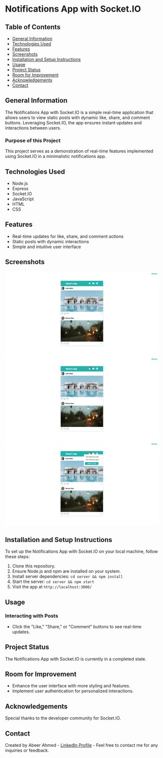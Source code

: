# Notifications App with Socket.IO

## Table of Contents
- [General Information](#general-information)
- [Technologies Used](#technologies-used)
- [Features](#features)
- [Screenshots](#screenshots)
- [Installation and Setup Instructions](#installation-and-setup-instructions)
- [Usage](#usage)
- [Project Status](#project-status)
- [Room for Improvement](#room-for-improvement)
- [Acknowledgements](#acknowledgements)
- [Contact](#contact)

## General Information
The Notifications App with Socket.IO is a simple real-time application that allows users to view static posts with dynamic like, share, and comment buttons. Leveraging Socket.IO, the app ensures instant updates and interactions between users.

### Purpose of this Project
This project serves as a demonstration of real-time features implemented using Socket.IO in a minimalistic notifications app.

## Technologies Used
- Node.js
- Express
- Socket.IO
- JavaScript
- HTML
- CSS

## Features
- Real-time updates for like, share, and comment actions
- Static posts with dynamic interactions
- Simple and intuitive user interface

## Screenshots
![App Screenshot](start.png)
![Closed Modal](closed.png)
![Open Modal](open.png)

## Installation and Setup Instructions
To set up the Notifications App with Socket.IO on your local machine, follow these steps:

1. Clone this repository.
2. Ensure Node.js and npm are installed on your system.
3. Install server dependencies: `cd server && npm install`
4. Start the server: `cd server && npm start`
5. Visit the app at `http://localhost:3000/`

## Usage
### Interacting with Posts
- Click the "Like," "Share," or "Comment" buttons to see real-time updates.

## Project Status
The Notifications App with Socket.IO is currently in a completed state.

## Room for Improvement
- Enhance the user interface with more styling and features.
- Implement user authentication for personalized interactions.

## Acknowledgements
Special thanks to the developer community for Socket.IO.

## Contact
Created by Abeer Ahmed - [LinkedIn Profile](https://www.linkedin.com/in/abeerwebdev/) - Feel free to contact me for any inquiries or feedback.
